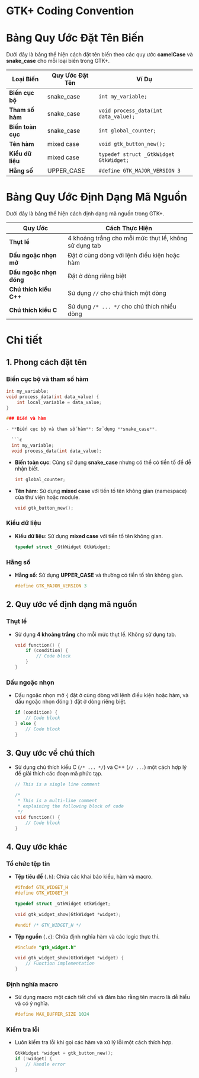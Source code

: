 
# GTK+ Coding Convention


# Bảng Quy Ước Đặt Tên Biến

Dưới đây là bảng thể hiện cách đặt tên biến theo các quy ước **camelCase** và **snake_case** cho mỗi loại biến trong GTK+.

| Loại Biến             | Quy Ước Đặt Tên | Ví Dụ                         |
|-----------------------|-----------------|-------------------------------|
| **Biến cục bộ**       | snake_case      | `int my_variable;`            |
| **Tham số hàm**       | snake_case      | `void process_data(int data_value);` |
| **Biến toàn cục**     | snake_case      | `int global_counter;`         |
| **Tên hàm**           | mixed case      | `void gtk_button_new();`      |
| **Kiểu dữ liệu**      | mixed case      | `typedef struct _GtkWidget GtkWidget;` |
| **Hằng số**           | UPPER_CASE      | `#define GTK_MAJOR_VERSION 3` |

# Bảng Quy Ước Định Dạng Mã Nguồn

Dưới đây là bảng thể hiện cách định dạng mã nguồn trong GTK+.

| Quy Ước                     | Cách Thực Hiện                                         |
|-----------------------------|--------------------------------------------------------|
| **Thụt lề**                 | 4 khoảng trắng cho mỗi mức thụt lề, không sử dụng tab  |
| **Dấu ngoặc nhọn mở**       | Đặt ở cùng dòng với lệnh điều kiện hoặc hàm            |
| **Dấu ngoặc nhọn đóng**     | Đặt ở dòng riêng biệt                                  |
| **Chú thích kiểu C++**      | Sử dụng `//` cho chú thích một dòng                   |
| **Chú thích kiểu C**        | Sử dụng `/* ... */` cho chú thích nhiều dòng           |

# Chi tiết
## 1. Phong cách đặt tên
### Biến cục bộ và tham số hàm
```c
int my_variable;
void process_data(int data_value) {
    int local_variable = data_value;
}

### Biến và hàm

- **Biến cục bộ và tham số hàm**: Sử dụng **snake_case**.

  ```c
  int my_variable;
  void process_data(int data_value);
  ```

- **Biến toàn cục**: Cũng sử dụng **snake_case** nhưng có thể có tiền tố để dễ nhận biết.

  ```c
  int global_counter;
  ```

- **Tên hàm**: Sử dụng **mixed case** với tiền tố tên không gian (namespace) của thư viện hoặc module.

  ```c
  void gtk_button_new();
  ```

### Kiểu dữ liệu

- **Kiểu dữ liệu**: Sử dụng **mixed case** với tiền tố tên không gian.

  ```c
  typedef struct _GtkWidget GtkWidget;
  ```

### Hằng số

- **Hằng số**: Sử dụng **UPPER_CASE** và thường có tiền tố tên không gian.

  ```c
  #define GTK_MAJOR_VERSION 3
  ```

## 2. Quy ước về định dạng mã nguồn

### Thụt lề

- Sử dụng **4 khoảng trắng** cho mỗi mức thụt lề. Không sử dụng tab.

  ```c
  void function() {
      if (condition) {
          // Code block
      }
  }
  ```

### Dấu ngoặc nhọn

- Dấu ngoặc nhọn mở `{` đặt ở cùng dòng với lệnh điều kiện hoặc hàm, và dấu ngoặc nhọn đóng `}` đặt ở dòng riêng biệt.

  ```c
  if (condition) {
      // Code block
  } else {
      // Code block
  }
  ```

## 3. Quy ước về chú thích

- Sử dụng chú thích kiểu C (`/* ... */`) và C++ (`// ...`) một cách hợp lý để giải thích các đoạn mã phức tạp.

  ```c
  // This is a single line comment

  /*
   * This is a multi-line comment
   * explaining the following block of code
   */
  void function() {
      // Code block
  }
  ```

## 4. Quy ước khác

### Tổ chức tệp tin

- **Tệp tiêu đề** (`.h`): Chứa các khai báo kiểu, hàm và macro.

  ```c
  #ifndef GTK_WIDGET_H
  #define GTK_WIDGET_H

  typedef struct _GtkWidget GtkWidget;

  void gtk_widget_show(GtkWidget *widget);

  #endif /* GTK_WIDGET_H */
  ```

- **Tệp nguồn** (`.c`): Chứa định nghĩa hàm và các logic thực thi.

  ```c
  #include "gtk_widget.h"

  void gtk_widget_show(GtkWidget *widget) {
      // Function implementation
  }
  ```

### Định nghĩa macro

- Sử dụng macro một cách tiết chế và đảm bảo rằng tên macro là dễ hiểu và có ý nghĩa.

  ```c
  #define MAX_BUFFER_SIZE 1024
  ```

### Kiểm tra lỗi

- Luôn kiểm tra lỗi khi gọi các hàm và xử lý lỗi một cách thích hợp.

  ```c
  GtkWidget *widget = gtk_button_new();
  if (!widget) {
      // Handle error
  }
  ```

```

